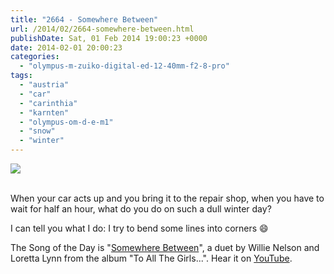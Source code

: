 ```yaml
---
title: "2664 - Somewhere Between"
url: /2014/02/2664-somewhere-between.html
publishDate: Sat, 01 Feb 2014 19:00:23 +0000
date: 2014-02-01 20:00:23
categories: 
  - "olympus-m-zuiko-digital-ed-12-40mm-f2-8-pro"
tags: 
  - "austria"
  - "car"
  - "carinthia"
  - "karnten"
  - "olympus-om-d-e-m1"
  - "snow"
  - "winter"
---
```

<div class="container">
<div class="center"><a target="_blank" href="https://d25zfm9zpd7gm5.cloudfront.net/1200x1200/2014/20140130_133530_lr.jpg"><img src="https://d25zfm9zpd7gm5.cloudfront.net/0600x0600/2014/20140130_133530_lr.jpg" /></a></div>
</div>
<br />

When your car acts up and you bring it to the repair shop, when you have to wait for half an hour, what do you do on such a dull winter day?

 I can tell you what I do: I try to bend some lines into corners 😄

The Song of the Day is "<a href="http://www.lyricsmode.com/lyrics/w/willie_nelson/somewhere_between.html" target="_blank">Somewhere Between</a>", a duet by Willie Nelson and Loretta Lynn from the album "To All The Girls...". Hear it on <a href="http://www.youtube.com/watch?v=4kfRRD2xg1c">YouTube</a>.
